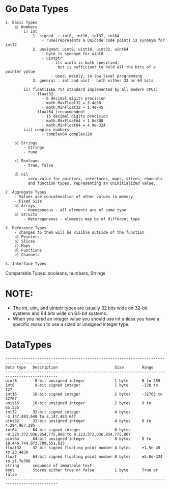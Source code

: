 # Go Data Types

    1. Basic Types
        a) Numbers
            i) int
                1. signed  : int8, int16, int32, int64
                    - rune(represents a Unicode code point) is synonym for int32
                2. unsigned: uint8, uint16, uint32, uint64
                    - byte is synonym for uint8
                    - uintptr
                        - its width is both specified,
                           but is sufficient to hold all the bits of a pointer value
                        - Used, mainly, in low level programming
                3. general : int and uint - both either 32 or 64 bits

            ii) float(IEEE 754 standard implemented by all modern CPUs)
                - float32
                    - 6 decimal digits precision
                    - math.MaxFloat32 = 3.4e38
                    - math.MinFloat32 = 1.4e-45
                - float64 (recommended)
                    - 15 decimal digits precision
                    - math.MaxFloat64 = 1.8e308
                    - math.MinFloat64 = 4.9e-324
            iii) complex numbers
                    - complex64 complex128

        b) Strings
            - Strings
            - rune

        c) Booleans
            - true, false
    
        d) nil
            - zero value for pointers, interfaces, maps, slices, channels
              and function types, representing an uninitialized value.

    2. Aggregate Types
        - Values are concatenation of other values in memory
        - Fixed Size
        a) Arrays
            - Homogeneous - all elements are of same type
        b) Structs
            - Heterogeneous - elements may be of different type

    3. Reference Types
        - changes to them will be visible outside of the function
        a) Pointers
        b) Slices
        c) Maps
        d) Functions
        e) Channels

    4. Interface Types

Comparable Types: booleans, numbers, Strings

# NOTE:

- The int, uint, and uintptr types are usually 32 bits wide on
  32-bit systems and 64 bits wide on 64-bit systems.
- When you need an integer value you should use int unless you
  have a specific reason to use a sized or unsigned integer type.

# DataTypes

    ---------------------------------------------------------------------------------------------
    Data type	Description	                        Size	    Range
    ---------------------------------------------------------------------------------------------
    uint8	     8-bit unsigned integer	            1 byte	    0 to 255
    int8	     8-bit signed integer	            1 byte	    -128 to 127
    int16	    16-bit signed integer	            2 bytes	    -32768 to 32767
    unit16	    16-bit unsigned integer	            2 bytes	    0 to 65,535
    int32	    32-bit signed integer	            4 bytes	    -2,147,483,648 to 2,147,483,647
    uint32	    32-bit unsigned integer	            4 bytes	    0 to 4,294,967,295
    int64	    64-bit signed integer	            8 bytes	    -9,223,372,036,854,775,808 to 9,223,372,036,854,775,807
    uint64	    64-bit unsigned integer	            8 bytes	    0 to 18,446,744,073,709,551,615
    float32	    32-bit signed floating point number	4 bytes	    ±1.5e-45 to ±3.4e38
    float	    64-bit signed floating point number	8 bytes	    ±5.0e-324 to ±1.7e308
    string	    sequence of immutable text
    bool	    Stores either true or false	        1 byte	    True or false
    ---------------------------------------------------------------------------------------------